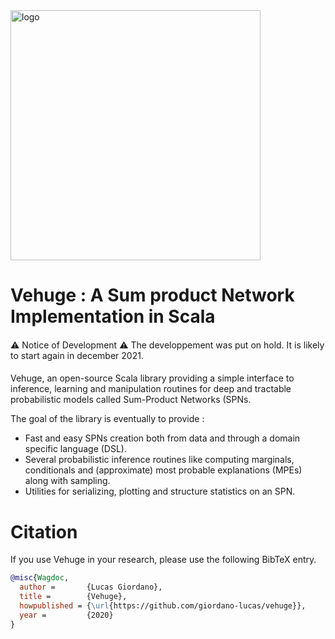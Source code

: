 <img width="400" alt="logo" src="https://user-images.githubusercontent.com/43466781/129585773-f4375347-d084-4f84-af98-c481a8178f72.png">

# Vehuge : A Sum product Network Implementation in Scala

####

⚠ Notice of Development ⚠ The developpement was put on hold. It is likely to start again in december 2021.

####

Vehuge, an open-source Scala library providing a simple interface to inference, learning and manipulation routines for deep and tractable probabilistic models called Sum-Product Networks (SPNs. 

The goal of the library is eventually to provide :

* Fast and easy SPNs creation both from data and through a domain specific language (DSL). 
* Several probabilistic inference routines like computing marginals, conditionals and (approximate) most probable explanations (MPEs) along with sampling.
* Utilities for serializing, plotting and structure statistics on an SPN.


# Citation

If you use Vehuge in your research, please use the following BibTeX entry.

```BibTeX
@misc{Wagdoc,
  author =       {Lucas Giordano},
  title =        {Vehuge},
  howpublished = {\url{https://github.com/giordano-lucas/vehuge}},
  year =         {2020}
}
```